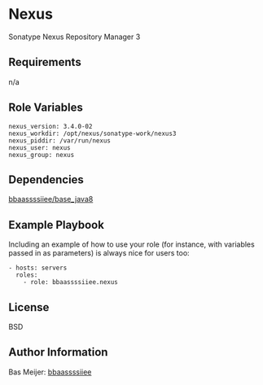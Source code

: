 Nexus
=========

Sonatype Nexus Repository Manager 3

Requirements
------------

n/a

Role Variables
--------------

```
nexus_version: 3.4.0-02
nexus_workdir: /opt/nexus/sonatype-work/nexus3
nexus_piddir: /var/run/nexus
nexus_user: nexus
nexus_group: nexus
```

Dependencies
------------

[bbaassssiiee/base_java8](https://github.com/bbaassssiiee/base_java8/releases)

Example Playbook
----------------

Including an example of how to use your role (for instance, with variables passed in as parameters) is always nice for users too:

    - hosts: servers
      roles:
        - role: bbaassssiiee.nexus

License
-------

BSD

Author Information
------------------

Bas Meijer: [bbaassssiiee](https://github.com/bbaassssiiee)
